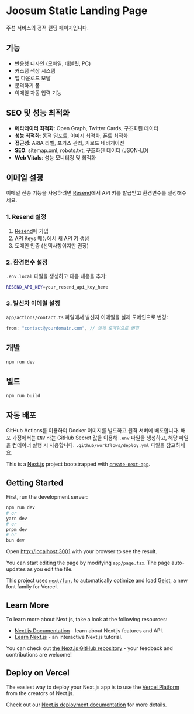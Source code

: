 # Joosum Static Landing Page

주섬 서비스의 정적 랜딩 페이지입니다.

## 기능

- 반응형 디자인 (모바일, 태블릿, PC)
- 커스텀 색상 시스템
- 앱 다운로드 모달
- 문의하기 폼
- 이메일 자동 입력 기능

## SEO 및 성능 최적화

- **메타데이터 최적화**: Open Graph, Twitter Cards, 구조화된 데이터
- **성능 최적화**: 동적 임포트, 이미지 최적화, 폰트 최적화
- **접근성**: ARIA 라벨, 포커스 관리, 키보드 네비게이션
- **SEO**: sitemap.xml, robots.txt, 구조화된 데이터 (JSON-LD)
- **Web Vitals**: 성능 모니터링 및 최적화

## 이메일 설정

이메일 전송 기능을 사용하려면 [Resend](https://resend.com)에서 API 키를 발급받고 환경변수를 설정해주세요.

### 1. Resend 설정

1. [Resend](https://resend.com)에 가입
2. API Keys 메뉴에서 새 API 키 생성
3. 도메인 인증 (선택사항이지만 권장)

### 2. 환경변수 설정

`.env.local` 파일을 생성하고 다음 내용을 추가:

```bash
RESEND_API_KEY=your_resend_api_key_here
```

### 3. 발신자 이메일 설정

`app/actions/contact.ts` 파일에서 발신자 이메일을 실제 도메인으로 변경:

```typescript
from: "contact@yourdomain.com", // 실제 도메인으로 변경
```

## 개발

```bash
npm run dev
```

## 빌드

```bash
npm run build
```

## 자동 배포

GitHub Actions를 이용하여 Docker 이미지를 빌드하고 원격 서버에 배포합니다.
배포 과정에서는 `ENV` 라는 GitHub Secret 값을 이용해 `.env` 파일을 생성하고,
해당 파일을 컨테이너 실행 시 사용합니다.
`.github/workflows/deploy.yml` 파일을 참고하세요.

This is a [Next.js](https://nextjs.org) project bootstrapped with [`create-next-app`](https://nextjs.org/docs/app/api-reference/cli/create-next-app).

## Getting Started

First, run the development server:

```bash
npm run dev
# or
yarn dev
# or
pnpm dev
# or
bun dev
```

Open [http://localhost:3001](http://localhost:3001) with your browser to see the result.

You can start editing the page by modifying `app/page.tsx`. The page auto-updates as you edit the file.

This project uses [`next/font`](https://nextjs.org/docs/app/building-your-application/optimizing/fonts) to automatically optimize and load [Geist](https://vercel.com/font), a new font family for Vercel.

## Learn More

To learn more about Next.js, take a look at the following resources:

- [Next.js Documentation](https://nextjs.org/docs) - learn about Next.js features and API.
- [Learn Next.js](https://nextjs.org/learn) - an interactive Next.js tutorial.

You can check out [the Next.js GitHub repository](https://github.com/vercel/next.js) - your feedback and contributions are welcome!

## Deploy on Vercel

The easiest way to deploy your Next.js app is to use the [Vercel Platform](https://vercel.com/new?utm_medium=default-template&filter=next.js&utm_source=create-next-app&utm_campaign=create-next-app-readme) from the creators of Next.js.

Check out our [Next.js deployment documentation](https://nextjs.org/docs/app/building-your-application/deploying) for more details.
